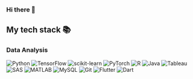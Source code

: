 ### Hi there 👋






<h2> My tech stack 📚 </h2>

### Data Analysis
![Python](https://img.shields.io/badge/-Python-3776AB?style=for-the-badge&logo=Python&logoColor=white)
![TensorFlow](https://img.shields.io/badge/-TensorFlow-FF6F00?style=for-the-badge&logo=TensorFlow&logoColor=white)
![scikit-learn](https://img.shields.io/badge/-scikitlearn-F7931E?style=for-the-badge&logo=scikit-learn&logoColor=white)
![PyTorch](https://img.shields.io/badge/-PyTorch-EE4C2C?style=for-the-badge&logo=PyTorch&logoColor=white)
![R](https://img.shields.io/badge/-R-276DC3?style=for-the-badge&logo=R&logoColor=white)
![Java](https://img.shields.io/badge/-Java-007396?style=for-the-badge&logo=Java&logoColor=white)
![Tableau](https://img.shields.io/badge/-Tableau-E97627?style=for-the-badge&logo=Tableau&logoColor=white)
![SAS](https://img.shields.io/badge/-SAS-007396?style=for-the-badge&logo=SAS&logoColor=white)
![MATLAB](https://img.shields.io/badge/-MATLAB-007396?style=for-the-badge&logo=MATLAB&logoColor=white)
![MySQL](https://img.shields.io/badge/-MySQL-4479A1?style=for-the-badge&logo=MySQL&logoColor=white)
![Git](https://img.shields.io/badge/-Git-F05032?style=for-the-badge&logo=git&logoColor=ffffff)
![Flutter](https://img.shields.io/badge/-Flutter-02569B?style=for-the-badge&logo=Flutter&logoColor=ffffff)
![Dart](https://img.shields.io/badge/-Dart-0175C2?style=for-the-badge&logo=Dart&logoColor=ffffff)




<!--
**ssh1419/ssh1419** is a ✨ _special_ ✨ repository because its `README.md` (this file) appears on your GitHub profile.

Here are some ideas to get you started:

- 🔭 I’m currently working on ...
- 🌱 I’m currently learning ...
- 👯 I’m looking to collaborate on ...
- 🤔 I’m looking for help with ...
- 💬 Ask me about ...
- 📫 How to reach me: ...
- 😄 Pronouns: ...
- ⚡ Fun fact: ...
-->
